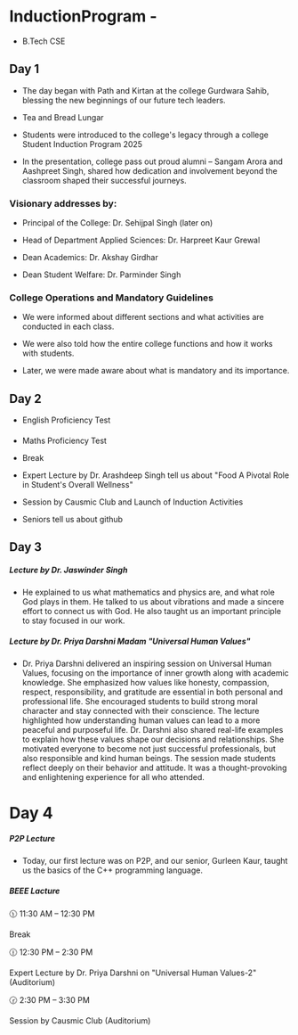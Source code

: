 # InductionProgram -
* B.Tech CSE
## Day 1

* The day began with Path and Kirtan at the college Gurdwara Sahib, blessing the new beginnings of our future tech leaders.
 
* Tea and Bread Lungar

* Students were introduced to the college's legacy through a college Student Induction Program 2025

* In the presentation, college pass out proud alumni – Sangam Arora and Aashpreet Singh, shared how dedication and involvement beyond the classroom shaped their successful journeys.

### Visionary addresses by:

* Principal of the College: Dr. Sehijpal Singh (later on)

* Head of Department Applied Sciences: Dr. Harpreet Kaur Grewal

* Dean Academics: Dr. Akshay Girdhar

* Dean Student Welfare: Dr. Parminder Singh

### College Operations and Mandatory Guidelines

* We were informed about different sections and what activities are conducted in each class.

* We were also told how the entire college functions and how it works with students.

* Later, we were made aware about what is mandatory and its importance.

## Day 2
 
* English Proficiency Test

#### 
* Maths Proficiency Test


* Break


* Expert Lecture by Dr. Arashdeep Singh tell us about "Food A Pivotal Role in Student's Overall Wellness"


* Session by Causmic Club and Launch of Induction Activities 

 
* Seniors tell us about github

## Day 3
 
##### Lecture by Dr. Jaswinder Singh
* He explained to us what mathematics and physics are, and what role God plays in them. He talked to us about vibrations and made a sincere effort to connect us with God. He also taught us an important principle to stay focused in our work.


##### Lecture by Dr. Priya Darshni Madam "Universal Human Values" 
* Dr. Priya Darshni delivered an inspiring session on Universal Human Values, focusing on the importance of inner growth along with academic knowledge. She emphasized how values like honesty, compassion, respect, responsibility, and gratitude are essential in both personal and professional life. She encouraged students to build strong moral character and stay connected with their conscience. The lecture highlighted how understanding human values can lead to a more peaceful and purposeful life. Dr. Darshni also shared real-life examples to explain how these values shape our decisions and relationships. She motivated everyone to become not just successful professionals, but also responsible and kind human beings. The session made students reflect deeply on their behavior and attitude. It was a thought-provoking and enlightening experience for all who attended.


# Day 4

##### P2P Lecture 
* Today, our first lecture was on P2P, and our senior, Gurleen Kaur, taught us the basics of the C++ programming language.

##### BEEE Lacture 




🕦 11:30 AM – 12:30 PM

Break


🕧 12:30 PM – 2:30 PM

Expert Lecture by Dr. Priya Darshni on "Universal Human Values-2" (Auditorium)


🕝 2:30 PM – 3:30 PM

Session by Causmic Club (Auditorium)
